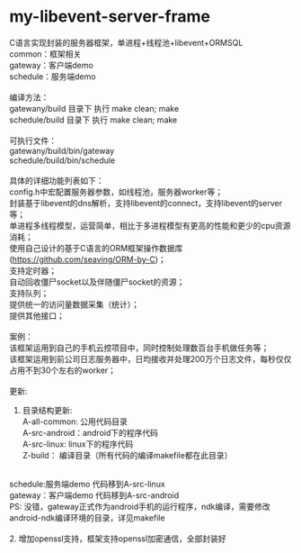 # my-libevent-server-frame
C语言实现封装的服务器框架，单进程+线程池+libevent+ORMSQL
<br>
common：框架相关<br>
gateway：客户端demo<br>
schedule：服务端demo<br>
<br>
编译方法：<br>
gatewany/build 目录下 执行 make clean; make<br>
schedule/build 目录下 执行 make clean; make<br>
<br>
可执行文件：<br>
gatewany/build/bin/gateway<br>
schedule/build/bin/schedule<br>
<br>
具体的详细功能列表如下：<br>
config.h中宏配置服务器参数，如线程池，服务器worker等；<br>
封装基于libevent的dns解析，支持libevent的connect，支持libevent的server等；<br>
单进程多线程模型，运营简单，相比于多进程模型有更高的性能和更少的cpu资源消耗；<br>
使用自己设计的基于C语言的ORM框架操作数据库(https://github.com/seaving/ORM-by-C)；<br>
支持定时器；<br>
自动回收僵尸socket以及伴随僵尸socket的资源；<br>
支持队列；<br>
提供统一的访问量数据采集（统计）；<br>
提供其他接口；<br>
<br>
案例：<br>
该框架运用到自己的手机云控项目中，同时控制处理数百台手机做任务等；<br>
该框架运用到前公司日志服务器中，日均接收并处理200万个日志文件，每秒仅仅占用不到30个左右的worker；<br>
<br>
更新:<br>
1. 目录结构更新:<br>
A-all-common: 公用代码目录<br>
A-src-android：android下的程序代码<br>
A-src-linux:	linux下的程序代码<br>
Z-build：	编译目录（所有代码的编译makefile都在此目录）<br>
<br>
schedule:服务端demo 代码移到A-src-linux<br>
gateway：客户端demo 代码移到A-src-android<br>
PS: 没错，gateway正式作为android手机的运行程序，ndk编译，需要修改android-ndk编译环境的目录，详见makefile<br>
<br>
2. 增加openssl支持，框架支持openssl加密通信，全部封装好<br>
<br>
